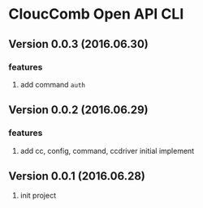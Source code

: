 # CloucComb Open API CLI

## Version 0.0.3 (2016.06.30)

### features

1. add command `auth` 

## Version 0.0.2 (2016.06.29)

### features

1. add cc, config, command, ccdriver initial implement


## Version 0.0.1 (2016.06.28)

1. init project
